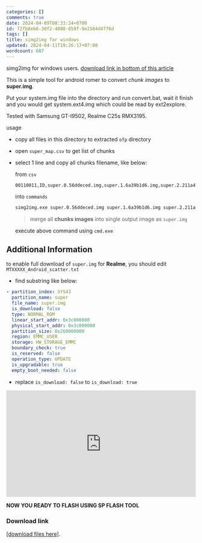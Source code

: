 ```yaml
---
categories: []
comments: true
date: 2024-04-09T08:33:24+0700
id: f2fb8eb6-30f2-4888-859f-9e2584d4776d
tags: []
title: simg2img for windows
updated: 2024-04-11T19:26:17+07:00
wordcount: 687
---
```




simg2img for windows users. [download link in bottom of this article](#download-link)

This is a simple tool for android romer to convert _chunk images_ to **super.img**.

Put your system.img file into the directory and run convert.bat, wait it finish and you would get system.ext4.img which could be read by ext2explore.

Tested with Samsung GT-I9502, Realme C25s RMX3195.

usage

- copy all files in this directory to extracted `ofp` directory
- open `super_map.csv` to get list of chunks
- select 1 line and copy all chunks filename, like below:

  from `csv`

  ```csv
  00110011,ID,super.0.56ddeced.img,super.1.6a39b1d6.img,super.2.211a4cce.img
  ```

  into `commands`

  ```bash
  simg2img.exe super.0.56ddeced.img super.1.6a39b1d6.img super.2.211a4cce.img super.img
  ```

  > merge all **chunks images** into single output image as `super.img`

  execute above command using `cmd.exe`

## Additional Information

to enable full download of `super.img` for **Realme**, you should edit `MTXXXXX_Android_scatter.txt`

- find substring like below:

```yaml
- partition_index: SYS43
  partition_name: super
  file_name: super.img
  is_download: false
  type: NORMAL_ROM
  linear_start_addr: 0x3c000000
  physical_start_addr: 0x3c000000
  partition_size: 0x260000000
  region: EMMC_USER
  storage: HW_STORAGE_EMMC
  boundary_check: true
  is_reserved: false
  operation_type: UPDATE
  is_upgradable: true
  empty_boot_needed: false
```

- replace `is_download: false` to `is_download: true`

<!-- [video tutorial](https://www.youtube.com/watch?v=i6rvuBauM4c) -->

<style>.embed-container { position: relative; padding-bottom: 56.25%; height: 0; overflow: hidden; max-width: 100%; } .embed-container iframe, .embed-container object, .embed-container embed { position: absolute; top: 0; left: 0; width: 100%; height: 100%; }</style><div class='embed-container'><iframe src='https://www.youtube.com/embed/i6rvuBauM4c' frameborder='0' allowfullscreen></iframe></div>

**NOW YOU READY TO FLASH USING SP FLASH TOOL**

### Download link

[[download files here]](https://github.com/dimaslanjaka/android-engineer/tree/master/simg2img_win).